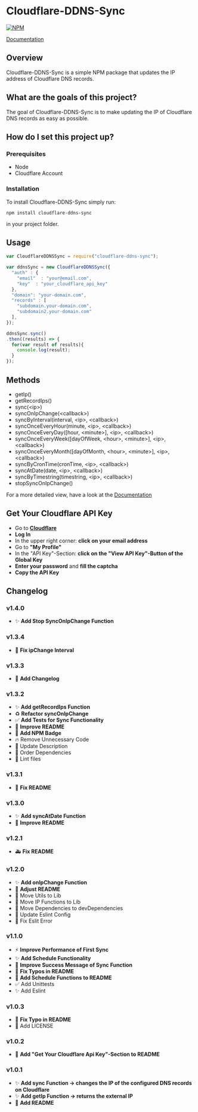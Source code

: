 # Cloudflare-DDNS-Sync

[![NPM](https://nodei.co/npm/cloudflare-ddns-sync.png)](https://nodei.co/npm/cloudflare-ddns-sync/)

[Documentation](https://cds.knaup.pw/)

## Overview

Cloudflare-DDNS-Sync is a simple NPM package that updates the IP address of Cloudflare DNS records.

## What are the goals of this project?

The goal of Cloudflare-DDNS-Sync is to make updating the IP of Cloudflare DNS records as easy as possible.

## How do I set this project up?

### Prerequisites

- Node
- Cloudflare Account

### Installation

To install Cloudflare-DDNS-Sync simply run:

```
npm install cloudflare-ddns-sync
```

in your project folder.

## Usage

```javascript
var CloudflareDDNSSync = require("cloudflare-ddns-sync");

var ddnsSync = new CloudflareDDNSSync({
  "auth" : {
    "email"  : "your@email.com",
    "key"  : "your_cloudflare_api_key"
  },
  "domain": "your-domain.com",
  "records" : [
    "subdomain.your-domain.com",
    "subdomain2.your-domain.com"
  ],
});

ddnsSync.sync()
.then((results) => {
  for(var result of results){
    console.log(result);
  }
});
```

## Methods

- getIp()
- getRecordIps()
- sync(\<ip>)
- syncOnIpChange(\<callback>)
- syncByInterval(interval, \<ip>, \<callback>)
- syncOnceEveryHour(minute, \<ip>, \<callback>)
- syncOnceEveryDay([hour, \<minute>], \<ip>, \<callback>)
- syncOnceEveryWeek([dayOfWeek, \<hour>, \<minute>], \<ip>, \<callback>)
- syncOnceEveryMonth([dayOfMonth, \<hour>, \<minute>], \<ip>, \<callback>)
- syncByCronTime(cronTime, \<ip>, \<callback>)
- syncAtDate(date, \<ip>, \<callback>)
- syncByTimestring(timestring, \<ip>, \<callback>)
- stopSyncOnIpChange()

For a more detailed view, have a look at the [Documentation](https://cds.knaup.pw/methods.html)

## Get Your Cloudflare API Key

- Go to **[Cloudflare](https://www.cloudflare.com)**
- **Log In**
- In the upper right corner: **click on your email address**
- Go to **"My Profile"**
- In the "API Key"-Section: **click on the "View API Key"-Button of the Global Key**
- **Enter your password** and **fill the captcha**
- **Copy the API Key**

## Changelog

### v1.4.0

- ✨ **Add Stop SyncOnIpChange Function**

### v1.3.4

- 🐛 **Fix ipChange Interval**

### v1.3.3

- 📝 **Add Changelog**

### v1.3.2

- ✨ **Add getRecordIps Function**
- ♻️ **Refactor syncOnIpChange**
- ✅ **Add Tests for Sync Functionality**
- 📝 **Improve README**
- 📝 **Add NPM Badge**
- 🔥 Remove Unnecessary Code
- 🚸 Update Description
- 🎨 Order Dependencies
- 🎨 Lint files

### v1.3.1

- 📝 **Fix README**

### v1.3.0

- ✨ **Add syncAtDate Function**
- 📝 **Improve README**

### v1.2.1

- 🚑 **Fix README**

### v1.2.0

- ✨ **Add onIpChange Function**
- 📝 **Adjust README**
- 🚚 Move Utils to Lib
- 🚚 Move IP Functions to Lib
- 🚚 Move Dependencies to devDependencies
- 🔧 Update Eslint Config
- 🎨 Fix Eslit Error

### v1.1.0

- ⚡️ **Improve Performance of First Sync**
- ✨ **Add Schedule Functionality**
- 🚸 **Improve Success Message of Sync Function**
- 📝 **Fix Typos in README**
- 📝 **Add Schedule Functions to README**
- ✅ Add Unittests
- ✨ Add Eslint

### v1.0.3

- 📝 **Fix Typo in README**
- 📄 Add LICENSE

### v1.0.2

- 📝 **Add "Get Your Cloudflare Api Key"-Section to README**

### v1.0.1

- ✨ **Add sync Function -> changes the IP of the configured DNS records on Cloudflare**
- ✨ **Add getIp Function -> returns the external IP**
- 📝 **Add README**

